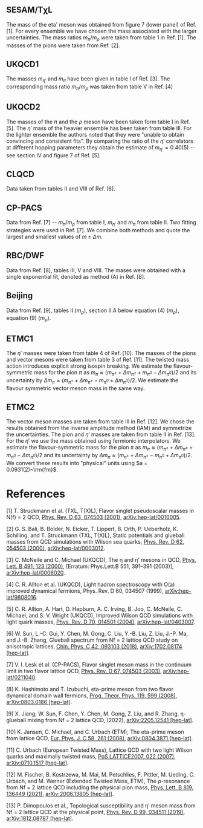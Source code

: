 ## SESAM/TχL

The mass of the eta' meson was obtained from figure 7 (lower panel) of Ref. [1]. For every ensemble we have chosen the mass associated with the larger uncertainties. The mass ratios $m_\pi / m_\rho$ were taken from table 1 in Ref. [1]. The masses of the pions were taken from Ref. [2].

## UKQCD1

The masses $m_{\eta'}$ and $m_{\pi}$ have been given in table I of Ref. [3]. The corresponding mass ratio $m_\pi / m_\rho$ was taken from table V in Ref. [4]

## UKQCD2

The masses of the $\pi$ and the $\rho$ meson have been taken form table I in Ref. [5]. The $\eta'$ mass of the heavier ensemble has been taken from table III. For the lighter ensemble the authors noted that they were "unable to obtain convincing and consistent fits". By comparing the ratio of the $\eta'$ correlators at different hopping parameters they obtain the estimate of $m_{\eta'}=0.40(5)$ -- see section IV and figure 7 of Ref. [5].

## CLQCD

Data taken from tables II and VIII of Ref. [6].

## CP-PACS

Data from Ref. [7] -- $m_\pi/m_\rho$ from table I, $m_{\eta'}$ and $m_\pi$ from table II. Two fitting strategies were used in Ref. [7]. We combine both methods and quote the largest and smallest values of $m \pm \Delta m$.

## RBC/DWF

Data from Ref. [8], tables III, V and VIII. The mases were obtained with a single exponential fit, denoted as method (A) in Ref. [8].

## Beijing

Data from Ref. [9], tables II ($m_\rho$), section II.A below equation (4) ($m_\rho$), equation (9) ($m_{\rho}$).

## ETMC1

The $\eta'$ masses were taken from table 4 of Ref. [10]. The masses of the pions and vector mesons were taken from table 3 of Ref. [11]. The twisted mass action introduces explicit strong isospin breaking. We estimate the flavour-symmetric mass for the pion $\pi$ as $m_\pi \approx ( m_{\pi^\pm} + \Delta m_{\pi^\pm} + m_{\pi^0} - \Delta m_{\pi^0})/2$ and its uncertainty by $\Delta m_\pi \approx ( m_{\pi^\pm} + \Delta m_{\pi^\pm} - m_{\pi^0} + \Delta m_{\pi^0})/2$. We estimate the flavour symmetric vector meson mass in the same way.


## ETMC2

The vector meson masses are taken from table III in Ref. [12]. We chose the results obtained from the inverse amplitude method (IAM) and symmetrize the uncertainties. The pion and $\eta'$ masses are taken from table II in Ref. [13]. For the $\eta'$ we use the mass obtained using fermionic interpolators. We estimate the flavour-symmetric mass for the pion $\pi$ as $m_\pi \approx ( m_{\pi^\pm} + \Delta m_{\pi^\pm} + m_{\pi^0} - \Delta m_{\pi^0})/2$ and its uncertainty by $\Delta m_\pi \approx ( m_{\pi^\pm} + \Delta m_{\pi^\pm} - m_{\pi^0} + \Delta m_{\pi^0})/2$. We convert these results into "physical" units using $a = 0.0931(2)~\rm{fm}$.

# References

[1] T. Struckmann et al. (TXL, T(X)L), Flavor singlet pseudoscalar masses in N(f) = 2 QCD, [Phys. Rev. D 63, 074503 (2001)](https://doi.org/10.1103/PhysRevD.63.074503), [arXiv:hep-lat/0010005](https://arxiv.org/abs/hep-lat/0010005).

[2] G. S. Bali, B. Bolder, N. Eicker, T. Lippert, B. Orth, P. Ueberholz, K. Schilling, and T. Struckmann (TXL, T(X)L), Static potentials and glueball masses from QCD simulations with Wilson sea quarks, [Phys. Rev. D 62, 054503 (2000)](https://doi.org/10.1103/PhysRevD.62.054503), [arXiv:hep-lat/0003012](https://arxiv.org/abs/hep-lat/0003012).

[3] C. McNeile and C. Michael (UKQCD), The η and η’ mesons in QCD, [Phys. Lett. B 491, 123 (2000)](https://doi.org/10.1016/S0370-2693(00)01010-8), [Erratum: Phys.Lett.B 551, 391–391 (2003)], [arXiv:hep-lat/0006020](https://arxiv.org/abs/hep-lat/0006020).

[4] C. R. Allton et al. (UKQCD), Light hadron spectroscopy with O(a) improved dynamical fermions, Phys. Rev. D 60, 034507 (1999), [arXiv:hep-lat/9808016](https://arxiv.org/abs/hep-lat/9808016).

[5] C. R. Allton, A. Hart, D. Hepburn, A. C. Irving, B. Joo, C. McNeile, C. Michael, and S. V. Wright (UKQCD), Improved Wilson QCD simulations with light quark masses, [Phys. Rev. D 70, 014501 (2004)](https://doi.org/10.1103/PhysRevD.70.014501), [arXiv:hep-lat/0403007](https://arxiv.org/abs/hep-lat/0403007).

[6] W. Sun, L.-C. Gui, Y. Chen, M. Gong, C. Liu, Y.-B. Liu, Z. Liu, J.-P. Ma, and J.-B. Zhang, Glueball spectrum from Nf = 2 lattice QCD study on anisotropic lattices, [Chin. Phys. C 42, 093103 (2018)](https://doi.org/10.1088/1674-1137/42/9/093103), [arXiv:1702.08174 [hep-lat]](https://arxiv.org/abs/1702.08174).

[7] V. I. Lesk et al. (CP-PACS), Flavor singlet meson mass in the continuum limit in two flavor lattice QCD, [Phys. Rev. D 67, 074503 (2003)](https://doi.org/10.1103/PhysRevD.67.074503), [arXiv:hep-lat/0211040](https://arxiv.org/abs/hep-lat/0211040).

[8] K. Hashimoto and T. Izubuchi, eta-prime meson from two flavor dynamical domain wall fermions, [Prog. Theor. Phys. 119, 599 (2008)](https://doi.org/10.1143/PTP.119.599), [arXiv:0803.0186 [hep-lat]](https://arxiv.org/abs/0803.0186).

[9] X. Jiang, W. Sun, F. Chen, Y. Chen, M. Gong, Z. Liu, and R. Zhang, η-glueball mixing from Nf = 2 lattice QCD, (2022), [arXiv:2205.12541 [hep-lat]](https://arxiv.org/abs/2205.12541).

[10] K. Jansen, C. Michael, and C. Urbach (ETM), The eta-prime meson from lattice QCD, [Eur. Phys. J. C 58, 261 (2008)](https://doi.org/10.1140/epjc/s10052-008-0764-6), [arXiv:0804.3871 [hep-lat]](https://arxiv.org/abs/0804.3871).

[11] C. Urbach (European Twisted Mass), Lattice QCD with two light Wilson quarks and maximally twisted mass, [PoS LATTICE2007, 022 (2007)](https://doi.org/10.22323/1.042.0022), [arXiv:0710.1517 [hep-lat]](https://arxiv.org/abs/0710.1517).

[12] M. Fischer, B. Kostrzewa, M. Mai, M. Petschlies, F. Pittler, M. Ueding, C. Urbach, and M. Werner (Extended Twisted Mass, ETM), The ρ-resonance from Nf = 2 lattice QCD including the physical pion mass, [Phys. Lett. B 819, 136449 (2021)](https://doi.org/10.1016/j.physletb.2021.136449), [arXiv:2006.13805 [hep-lat]](https://arxiv.org/abs/2006.13805).

[13] P. Dimopoulos et al., Topological susceptibility and η′ meson mass from Nf = 2 lattice QCD at the physical point, [Phys. Rev. D 99, 034511 (2019)](https://doi.org/10.1103/PhysRevD.99.034511), [arXiv:1812.08787 [hep-lat]](https://arxiv.org/abs/1812.08787).
